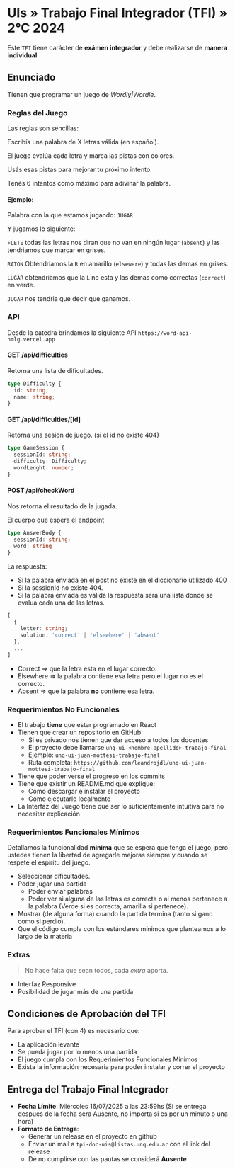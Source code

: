 # UIs » Trabajo Final Integrador (TFI) » 2°C 2024

Este `TFI` tiene carácter de **exámen integrador** y debe realizarse
de **manera individual**.

## Enunciado

Tienen que programar un juego de _Wordly|Wordle_.


### Reglas del Juego

Las reglas son sencillas: 

Escribís una palabra de X letras válida (en español).

El juego evalúa cada letra y marca las pistas con colores.

Usás esas pistas para mejorar tu próximo intento.

Tenés 6 intentos como máximo para adivinar la palabra.

#### Ejemplo:

Palabra con la que estamos jugando: `JUGAR`

Y jugamos lo siguiente:

`FLETE` todas las letras nos diran que no van en ningún lugar (`absent`) y las tendriamos que marcar en grises.

`RATON` Obtendriamos la `R` en amarillo (`elsewere`) y todas las demas en grises.

`LUGAR` obtendriamos que la `L` no esta y las demas como correctas (`correct`) en verde.

`JUGAR` nos tendria que decir que ganamos.

### API

Desde la catedra brindamos la siguiente API `https://word-api-hmlg.vercel.app`

#### GET /api/difficulties

Retorna una lista de dificultades.
```ts
type Difficulty {
  id: string;
  name: string;
}
```

#### GET /api/difficulties/[id]

Retorna una sesion de juego. (si el id no existe 404)

```ts
type GameSession {
  sessionId: string;
  difficulty: Difficulty;
  wordLenght: number;
}
```

#### POST /api/checkWord

Nos retorna el resultado de la jugada.

El cuerpo que espera el endpoint

```ts
type AnswerBody {
  sessionId: string;
  word: string
}
```

La respuesta:

* Si la palabra enviada en el post no existe en el diccionario utilizado 400
* Si la sessionId no existe 404.
* Si la palabra enviada es valida la respuesta sera una lista donde se evalua cada una de las letras.

```ts
[
  {
    letter: string;
    solution: 'correct' | 'elsewhere' | 'absent'
  },
  ...
]
```

* Correct => que la letra esta en el lugar correcto.
* Elsewhere => la palabra contiene esa letra pero el lugar no es el correcto.
* Absent => que la palabra **no** contiene esa letra.

### Requerimientos No Funcionales

* El trabajo **tiene** que estar programado en React
* Tienen que crear un repositorio en GitHub
  - Si es privado nos tienen que dar acceso a todos los docentes
  - El proyecto debe llamarse `unq-ui-<nombre-apellido>-trabajo-final`
  - Ejemplo: `unq-ui-juan-mottesi-trabajo-final`
  - Ruta completa: `https://github.com/leandrojdl/unq-ui-juan-mottesi-trabajo-final`
* Tiene que poder verse el progreso en los commits
* Tiene que existir un README.md que explique:
  - Cómo descargar e instalar el proyecto
  - Cómo ejecutarlo localmente
* La Interfaz del Juego tiene que ser lo suficientemente intuitiva para no necesitar explicación

### Requerimientos Funcionales Mínimos

Detallamos la funcionalidad **mínima** que se espera que tenga el juego, pero ustedes tienen la libertad de agregarle mejoras siempre y cuando se respete el espíritu del juego.

* Seleccionar dificultades.
* Poder jugar una partida
  * Poder enviar palabras
  * Poder ver si alguna de las letras es correcta o al menos pertenece a la palabra (Verde si es correcta, amarilla si pertenece).
* Mostrar (de alguna forma) cuando la partida termina (tanto si gano como si perdio).
* Que el código cumpla con los estándares mínimos que planteamos a lo largo de la materia

### Extras

> No hace falta que sean todos, cada _extra_ aporta.

* Interfaz Responsive
* Posibilidad de jugar más de una partida

## Condiciones de Aprobación del TFI

Para aprobar el TFI (con 4) es necesario que:

* La aplicación levante
* Se pueda jugar por lo menos una partida
* El juego cumpla con los Requerimientos Funcionales Mínimos
* Exista la información necesaria para poder instalar y correr el proyecto


## Entrega del Trabajo Final Integrador

* **Fecha Límite**: Miércoles 16/07/2025 a las 23:59hs (Si se entrega despues de la fecha sera Ausente, no importa si es por un minuto o una hora)
* **Formato de Entrega**:
  - Generar un release en el proyecto en github
  - Enviar un mail a `tpi-doc-uis@listas.unq.edu.ar` con el link del release
  - De no cumplirse con las pautas se considerá **Ausente**
